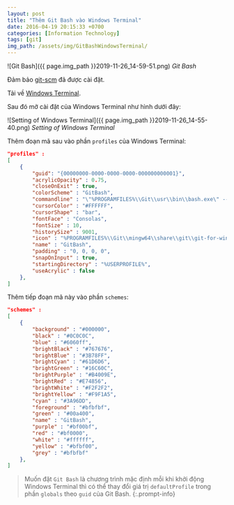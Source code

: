 ```yaml
---
layout: post
title: "Thêm Git Bash vào Windows Terminal"
date: 2016-04-19 20:15:33 +0700
categories: [Information Technology]
tags: [git]
img_path: /assets/img/GitBashWindowsTerminal/
---
```


![Git Bash]({{ page.img_path }}2019-11-26_14-59-51.png)
_Git Bash_

Đảm bảo [git-scm](https://git-scm.com/downloads) đã được cài đặt.

Tải về [Windows Terminal](https://github.com/microsoft/terminal).

Sau đó mở cài đặt của Windows Terminal như hình dưới đây:

![Setting of Windows Terminal]({{ page.img_path }}2019-11-26_14-55-40.png)
_Setting of Windows Terminal_

Thêm đoạn mã sau vào phần `profiles` của Windows Terminal:
```json
"profiles" :
[
    {
        "guid": "{00000000-0000-0000-0000-000000000001}",
        "acrylicOpacity" : 0.75,
        "closeOnExit" : true,
        "colorScheme" : "GitBash",
        "commandline" : "\"%PROGRAMFILES%\\Git\\usr\\bin\\bash.exe\" --login -i -l",
        "cursorColor" : "#FFFFFF",
        "cursorShape" : "bar",
        "fontFace" : "Consolas",
        "fontSize" : 10,
        "historySize" : 9001,
        "icon" : "%PROGRAMFILES%\\Git\\mingw64\\share\\git\\git-for-windows.ico",
        "name" : "GitBash",
        "padding" : "0, 0, 0, 0",
        "snapOnInput" : true,
        "startingDirectory" : "%USERPROFILE%",
        "useAcrylic" : false
    },
]
```

Thêm tiếp đoạn mã này vào phần `schemes`:
```json
"schemes" :
[
    {
        "background" : "#000000",
        "black" : "#0C0C0C",
        "blue" : "#6060ff",
        "brightBlack" : "#767676",
        "brightBlue" : "#3B78FF",
        "brightCyan" : "#61D6D6",
        "brightGreen" : "#16C60C",
        "brightPurple" : "#B4009E",
        "brightRed" : "#E74856",
        "brightWhite" : "#F2F2F2",
        "brightYellow" : "#F9F1A5",
        "cyan" : "#3A96DD",
        "foreground" : "#bfbfbf",
        "green" : "#00a400",
        "name" : "GitBash",
        "purple" : "#bf00bf",
        "red" : "#bf0000",
        "white" : "#ffffff",
        "yellow" : "#bfbf00",
        "grey" : "#bfbfbf"
    },
]
```

> Muốn đặt `Git Bash` là chương trình mặc định mỗi khi khởi động Windows Terminal thì có thể thay đổi giá trị `defaultProfile` trong phần `globals` theo `guid` của Git Bash.
{:.prompt-info}
